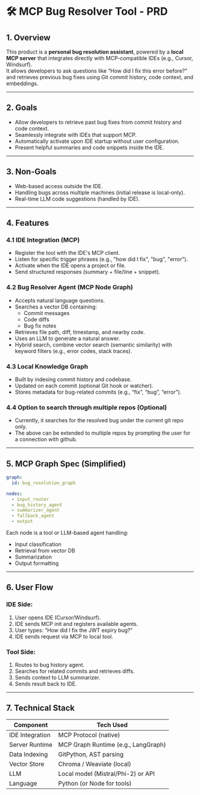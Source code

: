 # 🛠️ MCP Bug Resolver Tool - PRD

## 1. Overview

This product is a **personal bug resolution assistant**, powered by a **local MCP server** that integrates directly with MCP-compatible IDEs (e.g., Cursor, Windsurf).  
It allows developers to ask questions like “How did I fix this error before?” and retrieves previous bug fixes using Git commit history, code context, and embeddings.

---

## 2. Goals

- Allow developers to retrieve past bug fixes from commit history and code context.  
- Seamlessly integrate with IDEs that support MCP.  
- Automatically activate upon IDE startup without user configuration.  
- Present helpful summaries and code snippets inside the IDE.

---

## 3. Non-Goals

- Web-based access outside the IDE.  
- Handling bugs across multiple machines (initial release is local-only).  
- Real-time LLM code suggestions (handled by IDE).

---

## 4. Features

### 4.1 IDE Integration (MCP)
- Register the tool with the IDE's MCP client.  
- Listen for specific trigger phrases (e.g., "how did I fix", "bug", "error").  
- Activate when the IDE opens a project or file.  
- Send structured responses (summary + file/line + snippet).

### 4.2 Bug Resolver Agent (MCP Node Graph)
- Accepts natural language questions.  
- Searches a vector DB containing:
  - Commit messages  
  - Code diffs  
  - Bug fix notes  
- Retrieves file path, diff, timestamp, and nearby code.  
- Uses an LLM to generate a natural answer.
- Hybrid search, combine vector search (semantic similarity) with keyword filters (e.g., error codes, stack traces).

### 4.3 Local Knowledge Graph
- Built by indexing commit history and codebase.  
- Updated on each commit (optional Git hook or watcher).  
- Stores metadata for bug-related commits (e.g., “fix”, “bug”, “error”).

### 4.4 Option to search through multiple repos (Optional)
- Currently, it searches for the resolved bug under the current git repo only.
- The above can be extended to multiple repos by prompting the user for a connection with github.

---

## 5. MCP Graph Spec (Simplified)

```yaml
graph:
  id: bug_resolution_graph

nodes:
  - input_router
  - bug_history_agent
  - summarizer_agent
  - fallback_agent
  - output
```

Each node is a tool or LLM-based agent handling:
- Input classification  
- Retrieval from vector DB  
- Summarization  
- Output formatting

---

## 6. User Flow

### IDE Side:
1. User opens IDE (Cursor/Windsurf).  
2. IDE sends MCP init and registers available agents.  
3. User types: “How did I fix the JWT expiry bug?”  
4. IDE sends request via MCP to local tool.

### Tool Side:
1. Routes to bug history agent.  
2. Searches for related commits and retrieves diffs.  
3. Sends context to LLM summarizer.  
4. Sends result back to IDE.

---

## 7. Technical Stack

| Component         | Tech Used                        |
|------------------|----------------------------------|
| IDE Integration   | MCP Protocol (native)            |
| Server Runtime    | MCP Graph Runtime (e.g., LangGraph) |
| Data Indexing     | GitPython, AST parsing           |
| Vector Store      | Chroma / Weaviate (local)        |
| LLM               | Local model (Mistral/Phi-2) or API |
| Language          | Python (or Node for tools)       |
